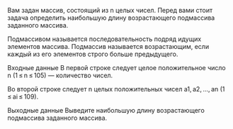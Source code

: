 Вам задан массив, состоящий из n целых чисел. Перед вами стоит задача определить наибольшую длину возрастающего подмассива заданного массива.

Подмассивом называется последовательность подряд идущих элементов массива. Подмассив называется возрастающим, если каждый из его элементов строго больше предыдущего.

Входные данные
В первой строке следует целое положительное число n (1 ≤ n ≤ 105) — количество чисел.

Во второй строке следует n целых положительных чисел a1, a2, ..., an (1 ≤ ai ≤ 109).

Выходные данные
Выведите наибольшую длину возрастающего подмассива заданного массива.